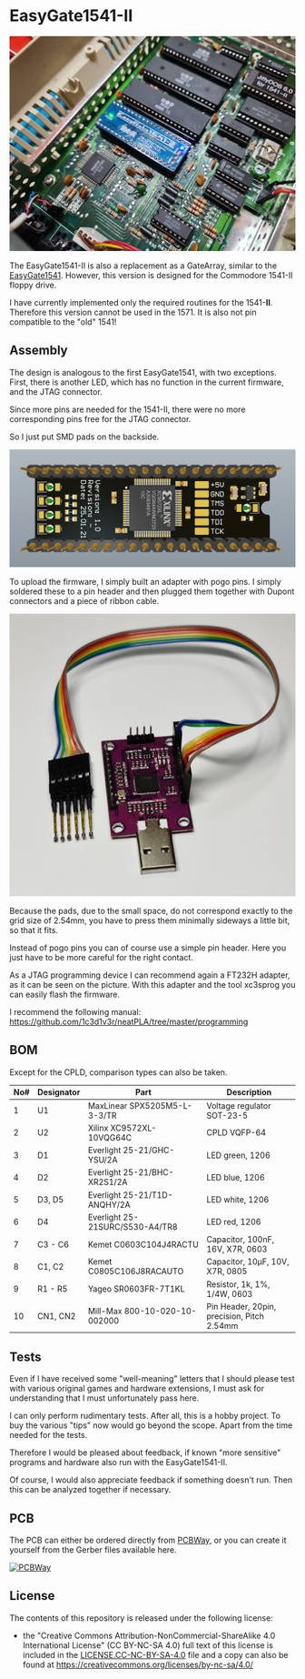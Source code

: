 # EasyGate1541-II

![](https://github.com/DL2DW/EasyGate1541-II/blob/main/Images/EasyGate1541-II.jpg)



The EasyGate1541-II is also a replacement as a GateArray, similar to the [EasyGate1541](https://github.com/DL2DW/EasyGate1541). However, this version is designed for the Commodore 1541-II floppy drive.

I have currently implemented only the required routines for the 1541-**II**. Therefore this version cannot be used in the 1571. It is also not pin compatible to the "old" 1541!



## Assembly



The design is analogous to the first EasyGate1541, with two exceptions. First, there is another LED, which has no function in the current firmware, and the JTAG connector.

Since more pins are needed for the 1541-II, there were no more corresponding pins free for the JTAG connector.

So I just put SMD pads on the backside.

![](https://github.com/DL2DW/EasyGate1541-II/blob/main/Images/EasyGate1541-II_PCB_back.jpg)

To upload the firmware, I simply built an adapter with pogo pins. I simply soldered these to a pin header and then plugged them together with Dupont connectors and a piece of ribbon cable.



![](https://github.com/DL2DW/EasyGate1541-II/blob/main/Images/EasyGate1541-II-Firmware-Adapter.jpg)



Because the pads, due to the small space, do not correspond exactly to the grid size of 2.54mm, you have to press them minimally sideways a little bit, so that it fits.

Instead of pogo pins you can of course use a simple pin header. Here you just have to be more careful for the right contact. 

As a JTAG programming device I can recommend again a FT232H adapter, as it can be seen on the picture. With this adapter and the tool xc3sprog you can easily flash the firmware.

I recommend the following manual: https://github.com/1c3d1v3r/neatPLA/tree/master/programming



## BOM

Except for the CPLD, comparison types can also be taken.

| No#  | Designator | Part                            | Description                                |
| ---- | ---------- | ------------------------------- | ------------------------------------------ |
| 1    | U1         | MaxLinear SPX5205M5-L-3-3/TR    | Voltage regulator SOT-23-5                 |
| 2    | U2         | Xilinx XC9572XL-10VQG64C        | CPLD VQFP-64                               |
| 3    | D1         | Everlight 25-21/GHC-YSU/2A      | LED green, 1206                            |
| 4    | D2         | Everlight 25-21/BHC-XR2S1/2A    | LED blue, 1206                             |
| 5    | D3, D5     | Everlight 25-21/T1D-ANQHY/2A    | LED white, 1206                            |
| 6    | D4         | Everlight 25-21SURC/S530-A4/TR8 | LED red, 1206                              |
| 7    | C3 - C6    | Kemet C0603C104J4RACTU          | Capacitor, 100nF, 16V, X7R, 0603           |
| 8    | C1, C2     | Kemet C0805C106J8RACAUTO        | Capacitor, 10µF, 10V, X7R, 0805            |
| 9    | R1 - R5    | Yageo SR0603FR-7T1KL            | Resistor, 1k, 1%, 1/4W, 0603               |
| 10   | CN1, CN2   | Mill-Max 800-10-020-10-002000   | Pin Header, 20pin, precision, Pitch 2.54mm |



## Tests



Even if I have received some "well-meaning" letters that I should please test with various original games and hardware extensions, I must ask for understanding that I must unfortunately pass here.

I can only perform rudimentary tests. After all, this is a hobby project. To buy the various "tips" now would go beyond the scope. Apart from the time needed for the tests.

Therefore I would be pleased about feedback, if known "more sensitive" programs and hardware also run with the EasyGate1541-II.

Of course, I would also appreciate feedback if something doesn't run. Then this can be analyzed together if necessary.



## PCB

The PCB can either be ordered directly from [PCBWay](https://www.pcbway.com/project/shareproject/EasyGate1541_II.html), or you can create it yourself from the Gerber files available here.

[![PCBWay](https://www.pcbway.com/project/img/images/frompcbway.png)](https://www.pcbway.com/project/shareproject/EasyGate1541_II.html)



## License

The contents of this repository is released under the following license:

- the "Creative Commons Attribution-NonCommercial-ShareAlike 4.0 International License" (CC BY-NC-SA 4.0) full text of this license is included in the [LICENSE.CC-NC-BY-SA-4.0](https://github.com/DL2DW/EasyGate1541-II/blob/main/LICENSE.CC-NC-BY-SA) file and a copy can also be found at https://creativecommons.org/licenses/by-nc-sa/4.0/
